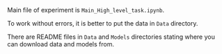 Main file of experiment is `Main_High_level_task.ipynb`.

To work without errors, it is better to put the data in `Data` directory.

There are README files in `Data` and `Models` directories stating where you can download data and models from.
